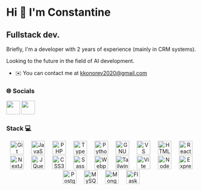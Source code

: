 # Hi 👋 I'm Constantine

Fullstack dev.
-------------------

Briefly, I'm a developer with 2 years of experience (mainly in CRM systems).

Looking to the future in the field of AI development.

* ✉️  You can contact me at [kkonorev2020@gmail.com](mailto:kkonorev2020@gmail.com)


### 🌐 Socials
<p align="left">
    <a href="https://www.github.com/jcylemon"><img src="https://raw.githubusercontent.com/danielcranney/readme-generator/main/public/icons/socials/github.svg" width="36"></a>
        <a href="https://www.gitlab.com/jcylemon"><img src="https://raw.githubusercontent.com/danielcranney/readme-generator/main/public/icons/socials/gitlab.svg" width="36"></a>
</p>

### Stack 💻

<p align="center">
    <span style="margin: 0 8px;"><img src="https://raw.githubusercontent.com/danielcranney/readme-generator/main/public/icons/skills/git-colored.svg" alt="Git" title="Git" width="36" height="36" /></span>
    <span style="margin: 0 8px;"><img src="https://raw.githubusercontent.com/danielcranney/readme-generator/main/public/icons/skills/javascript-colored.svg" alt="JavaScript" title="JavaScript" width="36" height="36" /></span>
    <span style="margin: 0 8px;"><img src="https://raw.githubusercontent.com/danielcranney/readme-generator/main/public/icons/skills/php-colored.svg" alt="PHP" title="PHP" width="36" height="36" /></span>
    <span style="margin: 0 8px;"><img src="https://raw.githubusercontent.com/danielcranney/readme-generator/main/public/icons/skills/typescript-colored.svg" alt="TypeScript" title="TypeScript" width="36" height="36" /></span>
    <span style="margin: 0 8px;"><img src="https://raw.githubusercontent.com/danielcranney/readme-generator/main/public/icons/skills/python-colored.svg" alt="Python" title="Python" width="36" height="36" /></span>
    <span style="margin: 0 8px;"><img src="https://raw.githubusercontent.com/danielcranney/readme-generator/main/public/icons/skills/gnubash-colored.svg" alt="GNU Bash" title="GNU Bash" width="36" height="36" /></span>
    <span style="margin: 0 8px;"><img src="https://raw.githubusercontent.com/danielcranney/readme-generator/main/public/icons/skills/visualstudiocode-colored.svg" alt="VS Code" title="VS Code" width="36" height="36" /></span>
    <span style="margin: 0 8px;"><img src="https://raw.githubusercontent.com/danielcranney/readme-generator/main/public/icons/skills/html5-colored.svg" alt="HTML5" title="HTML5" width="36" height="36" /></span>
    <span style="margin: 0 8px;"><img src="https://raw.githubusercontent.com/danielcranney/readme-generator/main/public/icons/skills/react-colored.svg" alt="React" title="React" width="36" height="36" /></span>
    <span style="margin: 0 8px;"><img src="https://raw.githubusercontent.com/danielcranney/readme-generator/main/public/icons/skills/nextjs-colored-dark.svg" alt="NextJs" title="NextJs" width="36" height="36" /></span>
    <span style="margin: 0 8px;"><img src="https://raw.githubusercontent.com/danielcranney/readme-generator/main/public/icons/skills/jquery-colored.svg" alt="JQuery" title="JQuery" width="36" height="36" /></span>
    <span style="margin: 0 8px;"><img src="https://raw.githubusercontent.com/danielcranney/readme-generator/main/public/icons/skills/css3-colored.svg" alt="CSS3" title="CSS3" width="36" height="36" /></span>
    <span style="margin: 0 8px;"><img src="https://raw.githubusercontent.com/danielcranney/readme-generator/main/public/icons/skills/sass-colored.svg" alt="Sass" title="Sass" width="36" height="36" /></span>
    <span style="margin: 0 8px;"><img src="https://raw.githubusercontent.com/danielcranney/readme-generator/main/public/icons/skills/webpack-colored.svg" alt="Webpack" title="Webpack" width="36" height="36" /></span>
    <span style="margin: 0 8px;"><img src="https://raw.githubusercontent.com/danielcranney/readme-generator/main/public/icons/skills/tailwindcss-colored.svg" alt="TailwindCSS" title="TailwindCSS" width="36" height="36" /></span>
    <span style="margin: 0 8px;"><img src="https://raw.githubusercontent.com/danielcranney/readme-generator/main/public/icons/skills/vite-colored.svg" alt="Vite" title="Vite" width="36" height="36" /></span>
    <span style="margin: 0 8px;"><img src="https://raw.githubusercontent.com/danielcranney/readme-generator/main/public/icons/skills/nodejs-colored.svg" alt="NodeJS" title="NodeJS" width="36" height="36" /></span>
    <span style="margin: 0 8px;"><img src="https://raw.githubusercontent.com/danielcranney/readme-generator/main/public/icons/skills/express-colored-dark.svg" alt="Express" title="Express" width="36" height="36" /></span>
    <span style="margin: 0 8px;"><img src="https://raw.githubusercontent.com/danielcranney/readme-generator/main/public/icons/skills/postgresql-colored.svg" alt="PostgreSQL" title="PostgreSQL" width="36" height="36" /></span>
    <span style="margin: 0 8px;"><img src="https://raw.githubusercontent.com/danielcranney/readme-generator/main/public/icons/skills/mysql-colored.svg" alt="MySQL" title="MySQL" width="36" height="36" /></span>
    <span style="margin: 0 8px;"><img src="https://raw.githubusercontent.com/danielcranney/readme-generator/main/public/icons/skills/mongodb-colored.svg" alt="MongoDB" title="MongoDB" width="36" height="36" /></span>
    <span style="margin: 0 8px;"><img src="https://raw.githubusercontent.com/danielcranney/readme-generator/main/public/icons/skills/flask-colored-dark.svg" title="Flask" width="36" height="36" /></span>
</p>
